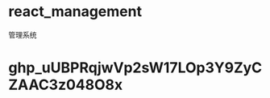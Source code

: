 # react_management

管理系统

# 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

<!--
     npm 安装比较慢的话，需要替换成国内镜像
      采用淘宝的镜像地址
      1. npm config set registry https://registry.npm.taobao.org
      2.查看是否安装成功
        执行 npm config get registry
        输出 https://registry.npm.taobao.org/
      镜像替换成功

 -->
<!--
  1.要是用scss需要先安装  执行命令  npm i --save sass
  2.安装axios   执行命令  npm i --save axios
  3.抓取其他平台的数据需要配置反向代理
    https://create-react-app.bootcss.com/docs/proxying-api-requests-in-development
    在src下创建一个文件  src/setupProxy.js

    需要安装  http-proxy-middleware          npm i --save http-proxy-middleware
    4.安装路由
       npm i --save-dev react-router-dom


     5.配置本地接口
     安装 json-server  sudo npm install -g json-server
     然后创建一个db.json文件，在此文件所在的文件打开窗口，执行 json-server --watch .\db.json  --port 8000
     然后在浏览器打开http://localhost:8000/posts即可看到数据
     _embed = comments 关联表

     引入粒子效果
     npm install react-particles-js
     安装进度条 npm install --save nprogress

     安装富文本编辑器
     npm install --save react-draft-wysiwyg draft-js
 -->
 <!-- 
    //安装插件 搜索react （ES7 React/Redux/GraphQL/React-） 安装此插件
    rfc 生成函数式组建
    rcc 生成commponent组建
 Origin
  -->
 <!-- https://i.maoyan.com/ajax/mostExpected?limit=10&offset=0&token=&optimus_uuid=D307AA30560A11EDACB5E5D6D21182C88F40FB5574DA40BA88B434F852636749&optimus_risk_level=71&optimus_code=10 -->

 <!-- 
 
 get获取
 post 增加
 put   更新(只更新自己上传的值，其他的会被清除)
 patch 局部更新 、
 delete  删除
   -->

   <!-- 
   
      //取数据  get
        // axios.get("http://localhost:8000/posts/2").then(res=>{
        //     console.log(res.data)
        // })

        // 增  post
        // axios.post("http://localhost:8000/posts",{
        //     title:"33333",
        //     author:"xiaoming"
        // })

        // 更新 put

        // axios.put("http://localhost:8000/posts/1",{
        //     title:"1111-修改"
        // })

        // 更新 patch
        // axios.patch("http://localhost:8000/posts/1",{
        //     title:"1111-修改-11111"
        // }) 

        // 删除  delete
        // axios.delete("http://localhost:8000/posts/1")
    
        // _embed
        // axios.get("http://localhost:8000/posts?_embed=comments").then(res=>{
        //     console.log(res.data)
        // })

        // _expand
        // axios.get("http://localhost:8000/comments?_expand=post").then(res=>{
        //     console.log(res.data)
        // })
    -->
